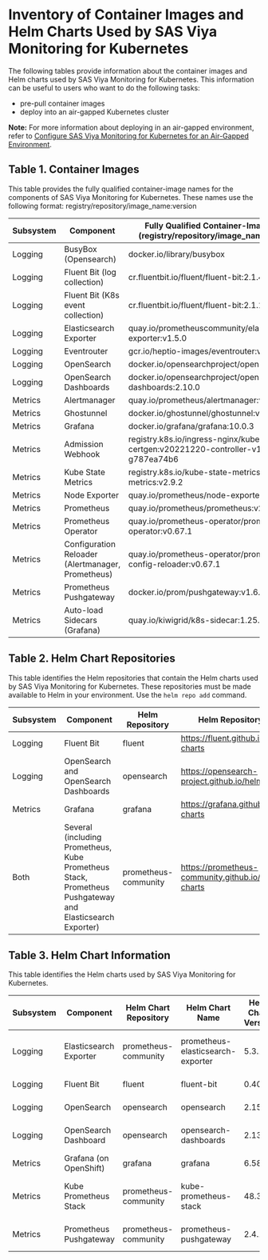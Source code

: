 # Inventory of Container Images and Helm Charts Used by SAS Viya Monitoring for Kubernetes

The following tables provide information about the container images and Helm charts used by SAS Viya Monitoring for Kubernetes.  This information can be useful to users who want to do the following tasks:

* pre-pull container images
* deploy into an air-gapped Kubernetes cluster

**Note:** For more information about deploying in an air-gapped environment, refer to 
[Configure SAS Viya Monitoring for Kubernetes for an Air-Gapped Environment](https://documentation.sas.com/?cdcId=obsrvcdc&cdcVersion=default&docsetId=obsrvdply&docsetTarget=n0grd8g2pkfglin12bzm3g1oik2p.htm).

## Table 1. Container Images

This table provides the fully qualified container-image names for the components of SAS Viya Monitoring for Kubernetes.
These names use the following format: 
registry/repository/image_name:version

| Subsystem| Component | Fully Qualified Container-Image Name (registry/repository/image_name:version)|
|----|----|----|
| Logging | BusyBox (Opensearch) | docker.io/library/busybox|
| Logging | Fluent Bit (log collection) | cr.fluentbit.io/fluent/fluent-bit:2.1.4|
| Logging | Fluent Bit (K8s event collection) | cr.fluentbit.io/fluent/fluent-bit:2.1.10|
| Logging | Elasticsearch Exporter | quay.io/prometheuscommunity/elasticsearch-exporter:v1.5.0|
| Logging | Eventrouter | gcr.io/heptio-images/eventrouter:v0.3|
| Logging | OpenSearch | docker.io/opensearchproject/opensearch:2.10.0|
| Logging | OpenSearch Dashboards| docker.io/opensearchproject/opensearch-dashboards:2.10.0|
| Metrics | Alertmanager | quay.io/prometheus/alertmanager:v0.25.0|
| Metrics | Ghostunnel | docker.io/ghostunnel/ghostunnel:v1.7.1|
| Metrics | Grafana | docker.io/grafana/grafana:10.0.3|
| Metrics | Admission Webhook | registry.k8s.io/ingress-nginx/kube-webhook-certgen:v20221220-controller-v1.5.1-58-g787ea74b6|
| Metrics | Kube State Metrics | registry.k8s.io/kube-state-metrics/kube-state-metrics:v2.9.2|
| Metrics | Node Exporter | quay.io/prometheus/node-exporter:v1.6.1|
| Metrics | Prometheus | quay.io/prometheus/prometheus:v2.46.0|
| Metrics | Prometheus Operator | quay.io/prometheus-operator/prometheus-operator:v0.67.1|
| Metrics | Configuration Reloader (Alertmanager, Prometheus) | quay.io/prometheus-operator/prometheus-config-reloader:v0.67.1|
| Metrics | Prometheus Pushgateway | docker.io/prom/pushgateway:v1.6.0|
| Metrics | Auto-load Sidecars (Grafana) | quay.io/kiwigrid/k8s-sidecar:1.25.0|

## Table 2. Helm Chart Repositories
This table identifies the Helm repositories that contain the Helm charts used by SAS Viya Monitoring for Kubernetes.
These repositories must be made available to Helm in your environment. Use the `helm repo add` command.

| Subsystem | Component | Helm Repository | Helm Repository URL |
|--|--|--|--|
| Logging | Fluent Bit | fluent | https://fluent.github.io/helm-charts |
| Logging | OpenSearch and OpenSearch Dashboards | opensearch | https://opensearch-project.github.io/helm-charts |
| Metrics | Grafana | grafana | https://grafana.github.io/helm-charts |
| Both | Several (including Prometheus, Kube Prometheus Stack, Prometheus Pushgateway and Elasticsearch Exporter) | prometheus-community | https://prometheus-community.github.io/helm-charts |

## Table 3. Helm Chart Information
This table identifies the Helm charts used by SAS Viya Monitoring for Kubernetes.

| Subsystem | Component | Helm Chart Repository | Helm Chart Name |Helm Chart Version | Helm Archive File Name|
|--|--|--|--|--|--|
| Logging | Elasticsearch Exporter| prometheus-community| prometheus-elasticsearch-exporter| 5.3.1| prometheus-elasticsearch-exporter-5.3.1.tgz
| Logging | Fluent Bit| fluent| fluent-bit| 0.40.0| fluent-bit-0.40.0.tgz
| Logging | OpenSearch| opensearch| opensearch| 2.15.0| opensearch-2.15.0.tgz
| Logging | OpenSearch Dashboard| opensearch| opensearch-dashboards| 2.13.0| opensearch-dashboards-2.13.0.tgz
| Metrics | Grafana (on OpenShift)| grafana| grafana| 6.58.9| grafana-6.58.9.tgz
| Metrics | Kube Prometheus Stack| prometheus-community| kube-prometheus-stack| 48.3.2| kube-prometheus-stack-48.3.2.tgz
| Metrics | Prometheus Pushgateway| prometheus-community| prometheus-pushgateway| 2.4.1| prometheus-pushgateway-2.4.1.tgz
